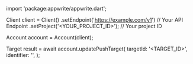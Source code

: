 import 'package:appwrite/appwrite.dart';

Client client = Client()
    .setEndpoint('https://example.com/v1') // Your API Endpoint
    .setProject('<YOUR_PROJECT_ID>'); // Your project ID

Account account = Account(client);

Target result = await account.updatePushTarget(
    targetId: '<TARGET_ID>',
    identifier: '<IDENTIFIER>',
);
